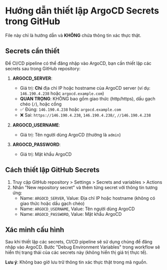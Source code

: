 # Hướng dẫn thiết lập ArgoCD Secrets trong GitHub

File này chỉ là hướng dẫn và **KHÔNG** chứa thông tin xác thực thật.

## Secrets cần thiết

Để CI/CD pipeline có thể đăng nhập vào ArgoCD, bạn cần thiết lập các secrets sau trong GitHub repository:

1. **ARGOCD_SERVER**:

   - Giá trị: **Chỉ** địa chỉ IP hoặc hostname của ArgoCD server (ví dụ: `146.190.4.238` hoặc `argocd.example.com`)
   - **QUAN TRỌNG**: KHÔNG bao gồm giao thức (http/https), dấu gạch chéo (`/`), hoặc cổng
   - ✅ Đúng: `146.190.4.238` hoặc `argocd.example.com`
   - ❌ Sai: `https://146.190.4.238`, `146.190.4.238/`, `//146.190.4.238`

2. **ARGOCD_USERNAME**:

   - Giá trị: Tên người dùng ArgoCD (thường là `admin`)

3. **ARGOCD_PASSWORD**:
   - Giá trị: Mật khẩu ArgoCD

## Cách thiết lập GitHub Secrets

1. Truy cập GitHub repository > Settings > Secrets and variables > Actions
2. Nhấn "New repository secret" và thêm từng secret với thông tin tương ứng:
   - Name: `ARGOCD_SERVER`, Value: Địa chỉ IP hoặc hostname (không có giao thức hoặc dấu gạch chéo)
   - Name: `ARGOCD_USERNAME`, Value: Tên người dùng ArgoCD
   - Name: `ARGOCD_PASSWORD`, Value: Mật khẩu ArgoCD

## Xác minh cấu hình

Sau khi thiết lập các secrets, CI/CD pipeline sẽ sử dụng chúng để đăng nhập vào ArgoCD. Bước "Debug Environment Variables" trong workflow sẽ hiển thị trạng thái của các secrets này (không hiển thị giá trị thực tế).

**Lưu ý**: Không bao giờ lưu trữ thông tin xác thực thật trong mã nguồn.

